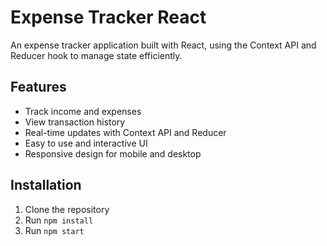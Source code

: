 # Expense Tracker React

An expense tracker application built with React, using the Context API and Reducer hook to manage state efficiently. 

## Features

- Track income and expenses
- View transaction history
- Real-time updates with Context API and Reducer
- Easy to use and interactive UI
- Responsive design for mobile and desktop

## Installation

1. Clone the repository
2. Run `npm install`
3. Run `npm start`
